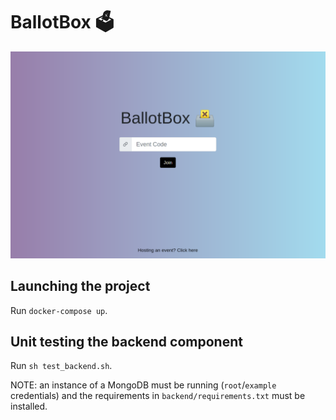# BallotBox 🗳️

![BallotBox.png](BallotBox.png)

## Launching the project
Run `docker-compose up`.

## Unit testing the backend component
Run `sh test_backend.sh`.

NOTE: an instance of a MongoDB must be running (`root`/`example` credentials) and the requirements in `backend/requirements.txt` must be installed.
